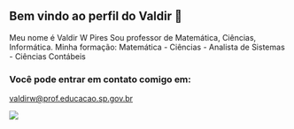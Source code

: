 ## Bem vindo ao perfil do Valdir  👋
Meu nome é Valdir W Pires
Sou professor de Matemática, Ciências, Informática.
Minha formação: Matemática - Ciências - Analista de Sistemas - Ciências Contábeis

### Você pode entrar em contato comigo em:
valdirw@prof.educacao.sp.gov.br

![](https://tenor.com/638p.gif)
